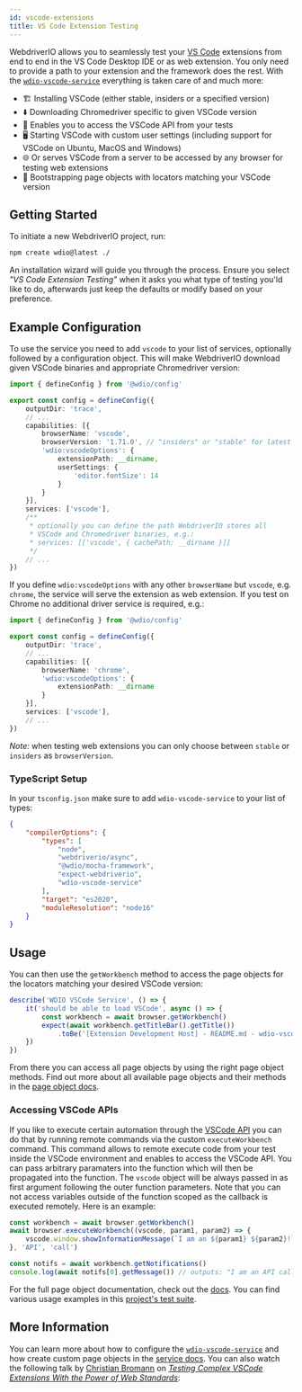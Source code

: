 ```yaml
---
id: vscode-extensions
title: VS Code Extension Testing
---
```


WebdriverIO allows you to seamlessly test your [VS Code](https://code.visualstudio.com/) extensions from end to end in the VS Code Desktop IDE or as web extension. You only need to provide a path to your extension and the framework does the rest. With the [`wdio-vscode-service`](https://www.npmjs.com/package/wdio-vscode-service) everything is taken care of and much more:

- 🏗️ Installing VSCode (either stable, insiders or a specified version)
- ⬇️ Downloading Chromedriver specific to given VSCode version
- 🚀 Enables you to access the VSCode API from your tests
- 🖥️ Starting VSCode with custom user settings (including support for VSCode on Ubuntu, MacOS and Windows)
- 🌐 Or serves VSCode from a server to be accessed by any browser for testing web extensions
- 📔 Bootstrapping page objects with locators matching your VSCode version

## Getting Started

To initiate a new WebdriverIO project, run:

```sh
npm create wdio@latest ./
```

An installation wizard will guide you through the process. Ensure you select _"VS Code Extension Testing"_ when it asks you what type of testing you'ld like to do, afterwards just keep the defaults or modify based on your preference.

## Example Configuration

To use the service you need to add `vscode` to your list of services, optionally followed by a configuration object. This will make WebdriverIO download given VSCode binaries and appropriate Chromedriver version:

```ts
import { defineConfig } from '@wdio/config'

export const config = defineConfig({
    outputDir: 'trace',
    // ...
    capabilities: [{
        browserName: 'vscode',
        browserVersion: '1.71.0', // "insiders" or "stable" for latest VSCode version
        'wdio:vscodeOptions': {
            extensionPath: __dirname,
            userSettings: {
                'editor.fontSize': 14
            }
        }
    }],
    services: ['vscode'],
    /**
     * optionally you can define the path WebdriverIO stores all
     * VSCode and Chromedriver binaries, e.g.:
     * services: [['vscode', { cachePath: __dirname }]]
     */
    // ...
})
```

If you define `wdio:vscodeOptions` with any other `browserName` but `vscode`, e.g. `chrome`, the service will serve the extension as web extension. If you test on Chrome no additional driver service is required, e.g.:

```ts
import { defineConfig } from '@wdio/config'

export const config = defineConfig({
    outputDir: 'trace',
    // ...
    capabilities: [{
        browserName: 'chrome',
        'wdio:vscodeOptions': {
            extensionPath: __dirname
        }
    }],
    services: ['vscode'],
    // ...
})
```

_Note:_ when testing web extensions you can only choose between `stable` or `insiders` as `browserVersion`.

### TypeScript Setup

In your `tsconfig.json` make sure to add `wdio-vscode-service` to your list of types:

```json
{
    "compilerOptions": {
        "types": [
            "node",
            "webdriverio/async",
            "@wdio/mocha-framework",
            "expect-webdriverio",
            "wdio-vscode-service"
        ],
        "target": "es2020",
        "moduleResolution": "node16"
    }
}
```

## Usage

You can then use the `getWorkbench` method to access the page objects for the locators matching your desired VSCode version:

```ts
describe('WDIO VSCode Service', () => {
    it('should be able to load VSCode', async () => {
        const workbench = await browser.getWorkbench()
        expect(await workbench.getTitleBar().getTitle())
            .toBe('[Extension Development Host] - README.md - wdio-vscode-service - Visual Studio Code')
    })
})
```

From there you can access all page objects by using the right page object methods. Find out more about all available page objects and their methods in the [page object docs](https://webdriverio-community.github.io/wdio-vscode-service/).

### Accessing VSCode APIs

If you like to execute certain automation through the [VSCode API](https://code.visualstudio.com/api/references/vscode-api) you can do that by running remote commands via the custom `executeWorkbench` command. This command allows to remote execute code from your test inside the VSCode environment and enables to access the VSCode API. You can pass arbitrary paramaters into the function which will then be propagated into the function. The `vscode` object will be always passed in as first argument following the outer function parameters. Note that you can not access variables outside of the function scoped as the callback is executed remotely. Here is an example:

```ts
const workbench = await browser.getWorkbench()
await browser.executeWorkbench((vscode, param1, param2) => {
    vscode.window.showInformationMessage(`I am an ${param1} ${param2}!`)
}, 'API', 'call')

const notifs = await workbench.getNotifications()
console.log(await notifs[0].getMessage()) // outputs: "I am an API call!"
```

For the full page object documentation, check out the [docs](https://webdriverio-community.github.io/wdio-vscode-service/modules.html). You can find various usage examples in this [project's test suite](https://github.com/webdriverio-community/wdio-vscode-service/blob/main/test/specs).

## More Information

You can learn more about how to configure the [`wdio-vscode-service`](https://www.npmjs.com/package/wdio-vscode-service) and how create custom page objects in the [service docs](/docs/wdio-vscode-service). You can also watch the following talk by [Christian Bromann](https://twitter.com/bromann) on [_Testing Complex VSCode Extensions With the Power of Web Standards_](https://www.youtube.com/watch?v=PhGNTioBUiU):

<LiteYouTubeEmbed
    id="PhGNTioBUiU"
    title="Testing Complex VSCode Extensions With the Power of Web Standards"
/>
